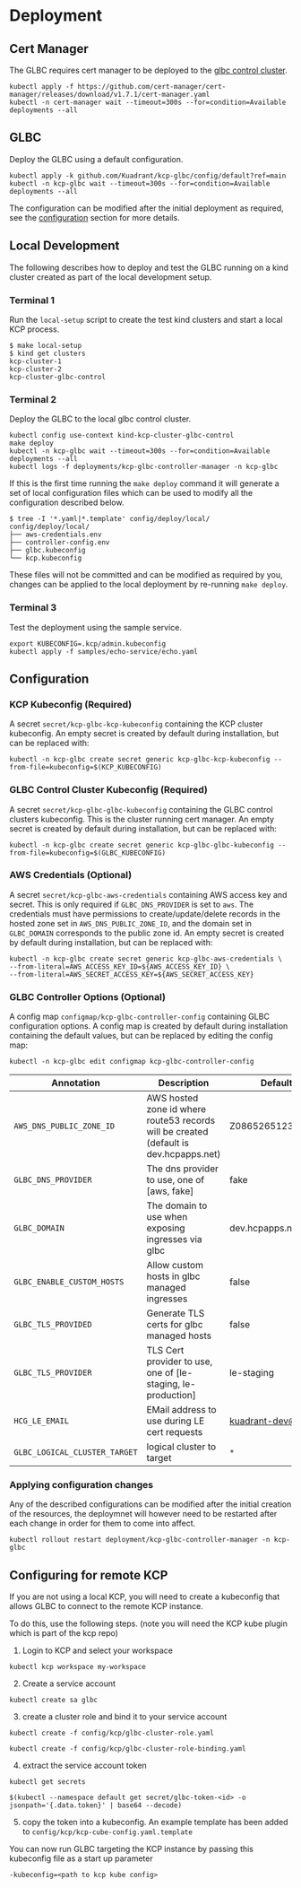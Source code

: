 # Deployment

## Cert Manager

The GLBC requires cert manager to be deployed to the [glbc control cluster](#glbc-control-cluster-kubeconfig).

```
kubectl apply -f https://github.com/cert-manager/cert-manager/releases/download/v1.7.1/cert-manager.yaml
kubectl -n cert-manager wait --timeout=300s --for=condition=Available deployments --all
```

## GLBC

Deploy the GLBC using a default configuration. 

```
kubectl apply -k github.com/Kuadrant/kcp-glbc/config/default?ref=main
kubectl -n kcp-glbc wait --timeout=300s --for=condition=Available deployments --all
```

The configuration can be modified after the initial deployment as required, see the [configuration](#configuration) section for more details.

## Local Development

The following describes how to deploy and test the GLBC running on a kind cluster created as part of the local development setup.

### Terminal 1

Run the `local-setup` script to create the test kind clusters and start a local KCP process.

```
$ make local-setup
$ kind get clusters
kcp-cluster-1
kcp-cluster-2
kcp-cluster-glbc-control
```

### Terminal 2

Deploy the GLBC to the local glbc control cluster.

```
kubectl config use-context kind-kcp-cluster-glbc-control
make deploy
kubectl -n kcp-glbc wait --timeout=300s --for=condition=Available deployments --all
kubectl logs -f deployments/kcp-glbc-controller-manager -n kcp-glbc
```

If this is the first time running the `make deploy` command it will generate a set of local configuration files which 
can be used to modify all the configuration described below.

```
$ tree -I '*.yaml|*.template' config/deploy/local/
config/deploy/local/
├── aws-credentials.env
├── controller-config.env
├── glbc.kubeconfig
└── kcp.kubeconfig
```

These files will not be committed and can be modified as required by you, changes can be applied to the local 
deployment by re-running `make deploy`.

### Terminal 3

Test the deployment using the sample service.

```
export KUBECONFIG=.kcp/admin.kubeconfig
kubectl apply -f samples/echo-service/echo.yaml
```

## Configuration

### KCP Kubeconfig (Required)

A secret `secret/kcp-glbc-kcp-kubeconfig` containing the KCP cluster kubeconfig. An empty secret is created by default 
during installation, but can be replaced with:  

```
kubectl -n kcp-glbc create secret generic kcp-glbc-kcp-kubeconfig --from-file=kubeconfig=$(KCP_KUBECONFIG)
```

### GLBC Control Cluster Kubeconfig (Required)

A secret `secret/kcp-glbc-glbc-kubeconfig` containing the GLBC control clusters kubeconfig. This is the cluster running cert manager. 
An empty secret is created by default during installation, but can be replaced with:

```
kubectl -n kcp-glbc create secret generic kcp-glbc-glbc-kubeconfig --from-file=kubeconfig=$(GLBC_KUBECONFIG)
```

### AWS Credentials (Optional) 

A secret  `secret/kcp-glbc-aws-credentials` containing AWS access key and secret. This is only required if `GLBC_DNS_PROVIDER` is set to `aws`.
The credentials must have permissions to create/update/delete records in the hosted zone set in `AWS_DNS_PUBLIC_ZONE_ID`, and the
domain set in `GLBC_DOMAIN` corresponds to the public zone id. An empty secret is created by default during installation, 
but can be replaced with:

```
kubectl -n kcp-glbc create secret generic kcp-glbc-aws-credentials \
--from-literal=AWS_ACCESS_KEY_ID=${AWS_ACCESS_KEY_ID} \
--from-literal=AWS_SECRET_ACCESS_KEY=${AWS_SECRET_ACCESS_KEY}
```

### GLBC Controller Options (Optional)

A config map `configmap/kcp-glbc-controller-config` containing GLBC configuration options. A config map is created by 
default during installation containing the default values, but can be replaced by editing the config map:

```
kubectl -n kcp-glbc edit configmap kcp-glbc-controller-config
```

| Annotation | Description | Default value |
| ---------- | ----------- | ------------- |
| `AWS_DNS_PUBLIC_ZONE_ID` |  AWS hosted zone id where route53 records will be created (default is dev.hcpapps.net) | Z08652651232L9P84LRSB |
| `GLBC_DNS_PROVIDER` |  The dns provider to use, one of [aws, fake] | fake |
| `GLBC_DOMAIN` |  The domain to use when exposing ingresses via glbc | dev.hcpapps.net |
| `GLBC_ENABLE_CUSTOM_HOSTS` | Allow custom hosts in glbc managed ingresses | false |
| `GLBC_TLS_PROVIDED` | Generate TLS certs for glbc managed hosts | false |
| `GLBC_TLS_PROVIDER` | TLS Cert provider to use, one of [le-staging, le-production] | le-staging |
| `HCG_LE_EMAIL` | EMail address to use during LE cert requests | kuadrant-dev@redhat.com |
| `GLBC_LOGICAL_CLUSTER_TARGET` | logical cluster to target | `*` |

### Applying configuration changes

Any of the described configurations can be modified after the initial creation of the resources, the deploymnet will however 
need to be restarted after each change in order for them to come into affect.

`kubectl rollout restart deployment/kcp-glbc-controller-manager -n kcp-glbc`



## Configuring for remote KCP

If you are not using a local KCP, you will need to create a kubeconfig that allows GLBC to connect to the remote KCP instance. 

To do this, use the following steps. (note you will need the KCP kube plugin which is part of the kcp repo)

1) Login to KCP and select your workspace

```
kubectl kcp workspace my-workspace
```

2) Create a service account

```
kubectl create sa glbc
```

3) create a cluster role and bind it to your service account

```
kubectl create -f config/kcp/glbc-cluster-role.yaml

kubectl create -f config/kcp/glbc-cluster-role-binding.yaml

```

4) extract the service account token

```
kubectl get secrets

$(kubectl --namespace default get secret/glbc-token-<id> -o jsonpath='{.data.token}' | base64 --decode)
```

5) copy the token into a kubeconfig. An example template has been added to ```config/kcp/kcp-cube-config.yaml.template ```


You can now run GLBC targeting the KCP instance by passing this kubeconfig file as a start up parameter

```
-kubeconfig=<path to kcp kube config>

```


